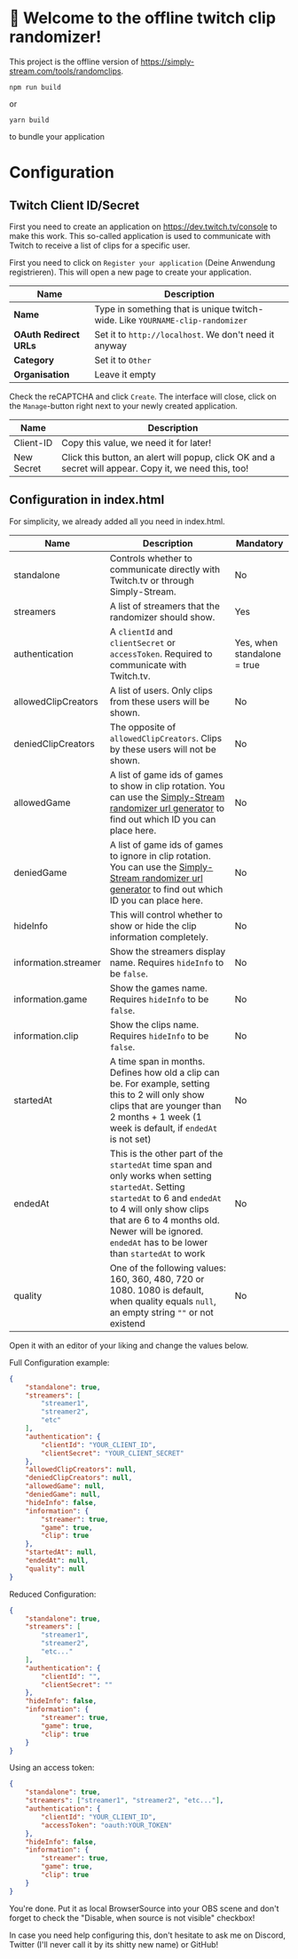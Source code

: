 # 🚀 Welcome to the offline twitch clip randomizer!

This project is the offline version of https://simply-stream.com/tools/randomclips.

```
npm run build
```

or

```
yarn build
```

to bundle your application

# Configuration

## Twitch Client ID/Secret

First you need to create an application on https://dev.twitch.tv/console to make this work.
This so-called application is used to communicate with Twitch to receive a list of clips for a specific user.

First you need to click on `Register your application` (Deine Anwendung registrieren). This will open a new page to
create your application.

| Name                    | Description                                                                   |
|-------------------------|-------------------------------------------------------------------------------|
| **Name**                | Type in something that is unique twitch-wide. Like `YOURNAME-clip-randomizer` |
| **OAuth Redirect URLs** | Set it to `http://localhost`. We don't need it anyway                         |
| **Category**            | Set it to `Other`                                                             |
| **Organisation**        | Leave it empty                                                                |

Check the reCAPTCHA and click `Create`. The interface will close, click on the `Manage`-button right next to your newly
created application.

| Name       | Description                                                                                            |
|------------|--------------------------------------------------------------------------------------------------------|
| Client-ID  | Copy this value, we need it for later!                                                                 |
| New Secret | Click this button, an alert will popup, click OK and a secret will appear. Copy it, we need this, too! |

## Configuration in index.html

For simplicity, we already added all you need in index.html.

| Name                 | Description                                                                                                                                                                                                                                                         | Mandatory                   |
|----------------------|---------------------------------------------------------------------------------------------------------------------------------------------------------------------------------------------------------------------------------------------------------------------|-----------------------------|
| standalone           | Controls whether to communicate directly with Twitch.tv or through Simply-Stream.                                                                                                                                                                                   | No                          |
| streamers            | A list of streamers that the randomizer should show.                                                                                                                                                                                                                | Yes                         |
| authentication       | A `clientId` and `clientSecret` or `accessToken`. Required to communicate with Twitch.tv.                                                                                                                                                                           | Yes, when standalone = true |
| allowedClipCreators  | A list of users. Only clips from these users will be shown.                                                                                                                                                                                                         | No                          |
| deniedClipCreators   | The opposite of `allowedClipCreators`. Clips by these users will not be shown.                                                                                                                                                                                      | No                          |
| allowedGame          | A list of game ids of games to show in clip rotation. You can use the [Simply-Stream randomizer url generator](https://simply-stream.com/tools/random-clips/) to find out which ID you can place here.                                                              | No                          |
| deniedGame           | A list of game ids of games to ignore in clip rotation. You can use the [Simply-Stream randomizer url generator](https://simply-stream.com/tools/random-clips/) to find out which ID you can place here.                                                            | No                          |
| hideInfo             | This will control whether to show or hide the clip information completely.                                                                                                                                                                                          | No                          |
| information.streamer | Show the streamers display name. Requires `hideInfo` to be `false`.                                                                                                                                                                                                 | No                          |
| information.game     | Show the games name. Requires `hideInfo` to be `false`.                                                                                                                                                                                                             | No                          |
| information.clip     | Show the clips name. Requires `hideInfo` to be `false`.                                                                                                                                                                                                             | No                          |
| startedAt            | A time span in months. Defines how old a clip can be. For example, setting this to 2 will only show clips that are younger than 2 months + 1 week (1 week is default, if `endedAt` is not set)                                                                      | No                          |
| endedAt              | This is the other part of the `startedAt` time span and only works when setting `startedAt`. Setting `startedAt` to 6 and `endedAt` to 4 will only show clips that are 6 to 4 months old. Newer will be ignored. `endedAt` has to be lower than `startedAt` to work | No                          |
| quality              | One of the following values: 160, 360, 480, 720 or 1080. 1080 is default, when quality equals `null`, an empty string `""` or not existend                                                                                                                          | No                          |

Open it with an editor of your liking and change the values below.

Full Configuration example:

```json
{
    "standalone": true,
    "streamers": [
        "streamer1",
        "streamer2",
        "etc"
    ],
    "authentication": {
        "clientId": "YOUR_CLIENT_ID",
        "clientSecret": "YOUR_CLIENT_SECRET"
    },
    "allowedClipCreators": null,
    "deniedClipCreators": null,
    "allowedGame": null,
    "deniedGame": null,
    "hideInfo": false,
    "information": {
        "streamer": true,
        "game": true,
        "clip": true
    },
    "startedAt": null,
    "endedAt": null,
    "quality": null
}
```

Reduced Configuration:

```json
{
    "standalone": true,
    "streamers": [
        "streamer1",
        "streamer2",
        "etc..."
    ],
    "authentication": {
        "clientId": "",
        "clientSecret": ""
    },
    "hideInfo": false,
    "information": {
        "streamer": true,
        "game": true,
        "clip": true
    }
}
```

Using an access token:

```json
{
    "standalone": true,
    "streamers": ["streamer1", "streamer2", "etc..."],
    "authentication": {
        "clientId": "YOUR_CLIENT_ID",
        "accessToken": "oauth:YOUR_TOKEN"
    },
    "hideInfo": false,
    "information": {
        "streamer": true,
        "game": true,
        "clip": true
    }
}
```

You're done. Put it as local BrowserSource into your OBS scene and don't forget to check the "Disable, when source is
not visible" checkbox!

In case you need help configuring this, don't hesitate to ask me on Discord, Twitter (I'll never call it by its shitty
new name) or GitHub!
